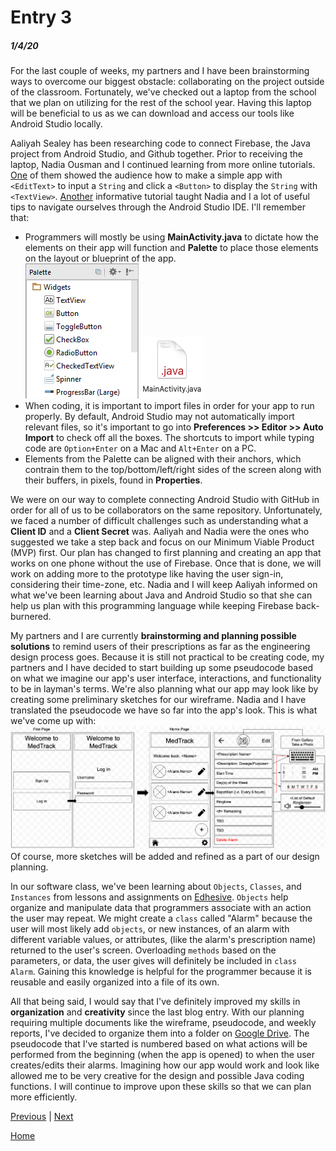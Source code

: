 # Entry 3
##### 1/4/20

For the last couple of weeks, my partners and I have been brainstorming ways to overcome our biggest obstacle: collaborating on the project outside of the classroom. Fortunately, we've checked out a laptop from the school that we plan on utilizing for the rest of the school year. Having this laptop will be beneficial to us as we can download and access our tools like Android Studio locally.

Aaliyah Sealey has been researching code to connect Firebase, the Java project from Android Studio, and Github together. Prior to receiving the laptop, Nadia Ousman and I continued learning from more online tutorials. [One](https://www.youtube.com/watch?v=FRIQ6XyZQ4U) of them showed the audience how to make a simple app with `<EditText>` to input a `String` and click a `<Button>` to display the `String` with `<TextView>`. [Another](https://www.youtube.com/watch?v=dFlPARW5IX8) informative tutorial taught Nadia and I a lot of useful tips to navigate ourselves through the Android Studio IDE. I'll remember that:
* Programmers will mostly be using **MainActivity.java** to dictate how the elements on their app will function and **Palette** to place those elements on the layout or blueprint of the app.<br>
![Palette](../images/palette.png)
![mainActivity](../images/mainActivity.png)
* When coding, it is important to import files in order for your app to run properly. By default, Android Studio may not automatically import relevant files, so it's important to go into **Preferences >> Editor >> Auto Import** to check off all the boxes. The shortcuts to import while typing code are `Option+Enter` on a Mac and `Alt+Enter` on a PC.
* Elements from the Palette can be aligned with their anchors, which contrain them to the top/bottom/left/right sides of the screen along with their buffers, in pixels, found in **Properties**.

We were on our way to complete connecting Android Studio with GitHub in order for all of us to be collaborators on the same repository. Unfortunately, we faced a number of difficult challenges such as understanding what a **Client ID** and a **Client Secret** was. Aaliyah and Nadia were the ones who suggested we take a step back and focus on our Minimum Viable Product (MVP) first. Our plan has changed to first planning and creating an app that works on one phone without the use of Firebase. Once that is done, we will work on adding more to the prototype like having the user sign-in, considering their time-zone, etc. Nadia and I will keep Aaliyah informed on what we've been learning about Java and Android Studio so that she can help us plan with this programming language while keeping Firebase back-burnered.

My partners and I are currently **brainstorming and planning possible solutions** to remind users of their prescriptions as far as the engineering design process goes. Because it is still not practical to be creating code, my partners and I have decided to start building up some pseudocode based on what we imagine our app's user interface, interactions, and functionality to be in layman's terms. We're also planning what our app may look like by creating some preliminary sketches for our wireframe. Nadia and I have translated the pseudocode we have so far into the app's look. This is what we've come up with:<br>
![ourFirstSketch](../images/sketch1.png)<br>
Of course, more sketches will be added and refined as a part of our design planning.

In our software class, we've been learning about `Objects`, `Classes`, and `Instances` from lessons and assignments on [Edhesive](https://edhesive.com/). `Objects` help organize and manipulate data that programmers associate with an action the user may repeat. We might create a `class` called "Alarm" because the user will most likely add `objects`, or new instances, of an alarm with different variable values, or attributes, (like the alarm's prescription name) returned to the user's screen. Overloading `methods` based on the parameters, or data, the user gives will definitely be included in `class Alarm`. Gaining this knowledge is helpful for the programmer because it is reusable and easily organized into a file of its own.

All that being said, I would say that I've definitely improved my skills in **organization** and **creativity** since the last blog entry. With our planning requiring multiple documents like the wireframe, pseudocode, and weekly reports, I've decided to organize them into a folder on [Google Drive](https://drive.google.com/drive/). The pseudocode that I've started is numbered based on what actions will be performed from the beginning (when the app is opened) to when the user creates/edits their alarms. Imagining how our app would work and look like allowed me to be very creative for the design and possible Java coding functions. I will continue to improve upon these skills so that we can plan more efficiently.


[Previous](entry02.md) | [Next](entry04.md)

[Home](../README.md)